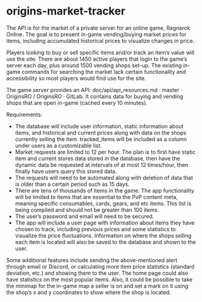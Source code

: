 # origins-market-tracker

The API is for the market of a private server for an online game, Ragnarok Online. The goal is to present in-game vending/buying market prices for items, including accumulated historical prices to visualize changes in price. 

Players looking to buy or sell specific items and/or track an item’s value will use the site. There are about 1450 active players that login to the game’s server each day, plus around 1500 vending shops set-up. The existing in-game commands for searching the market lack certain functionality and accessibility so most players would find use for the site.

The game server provides an API: doc/api/api_resources.md · master · OriginsRO / OriginsRO · GitLab. It contains data for buying and vending shops that are open in-game (cached every 10 minutes). 


Requirements:
- The database will include user information, static information about items, and historical and current prices along with data on the shops currently selling the item. tracked_items will be included as a column under users as a customizable list.
- Market requests are limited to 12 per hour. The plan is to first have static item and current stores data stored in the database, then have the dynamic data be requested at intervals of at most 12 times/hour, then finally have users query this stored data.
-   The requests will need to be automated along with deletion of data that is older than a certain period such as 15 days.
- There are tens of thousands of items in the game. The app functionality will be limited to items that are essential to the PvP content meta, meaning specific consumables, cards, gears, and etc items. This list is being compiled and should not be greater than 100 items.
- The user’s password and email will need to be secured.
- The app will include a user page with information about items they have chosen to track, including previous prices and some statistics to visualize the price fluctuations. Information on where the shops selling each item is located will also be saved to the database and shown to the user.


Some additional features include sending the above-mentioned alert through email or Discord, or calculating more item price statistics (standard deviation, etc.) and showing them to the user. The home page could also have statistics on the most popular items. 
Also, it could be possible to take the minimap for the in-game map a seller is on and set a mark on it using the shop’s x and y coordinates to show where the shop is located.
